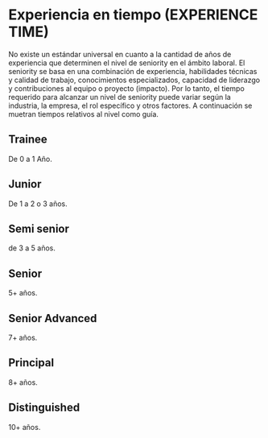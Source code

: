 # Experiencia en tiempo (EXPERIENCE TIME)
No existe un estándar universal en cuanto a la cantidad de años de experiencia que determinen el nivel de seniority en el ámbito laboral. El seniority se basa en una combinación de experiencia, habilidades técnicas y calidad de trabajo, conocimientos especializados, capacidad de liderazgo y contribuciones al equipo o proyecto (impacto). Por lo tanto, el tiempo requerido para alcanzar un nivel de seniority puede variar según la industria, la empresa, el rol específico y otros factores. A continuación se muetran tiempos relativos al nivel como guía.

## Trainee

De 0 a 1 Año.

## Junior

De 1 a 2 o 3 años.

## Semi senior

de 3 a 5 años.

## Senior

5+ años.

## Senior Advanced

7+ años.

## Principal

8+ años.

## Distinguished

10+ años.
					
